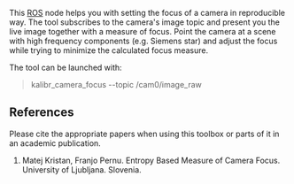 This [ROS](www.ros.org) node helps you with setting the focus of a camera in reproducible way. The tool subscribes to the camera's image topic and present you the live image together with a measure of focus. Point the camera at a scene with high frequency components (e.g. Siemens star) and adjust the focus while trying to minimize the calculated focus measure.

The tool can be launched with:
> kalibr_camera_focus --topic /cam0/image_raw


## References
Please cite the appropriate papers when using this toolbox or parts of it in an academic publication.

1. <a name="focus"></a> Matej Kristan, Franjo Pernu. Entropy Based Measure of Camera Focus.  University of Ljubljana. Slovenia.






